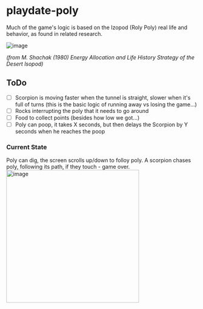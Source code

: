 # playdate-poly

Much of the game's logic is based on the Izopod (Roly Poly) real life and behavior, as found in related research.

![image](https://user-images.githubusercontent.com/5012557/158041460-9278ff9a-1175-4b21-9148-07e0b984e79c.png)

_(from M. Shachak (1980) Energy Allocation and Life History Strategy of the Desert lsopod)_

## ToDo
- [ ] Scorpion is moving faster when the tunnel is straight, slower when it's full of turns (this is the basic logic of running away vs losing the game...)
- [ ] Rocks interrupting the poly that it needs to go around
- [ ] Food to collect points (besides how low we got...)
- [ ] Poly can poop, it takes X seconds, but then delays the Scorpion by Y seconds when he reaches the poop

### Current State
Poly can dig, the screen scrolls up/down to folloy poly.
A scorpion chases poly, following its path, if they touch - game over.
<img width="350" alt="image" src="https://user-images.githubusercontent.com/5012557/157371528-31746c8f-d822-443a-8388-68667d2bca59.png">
